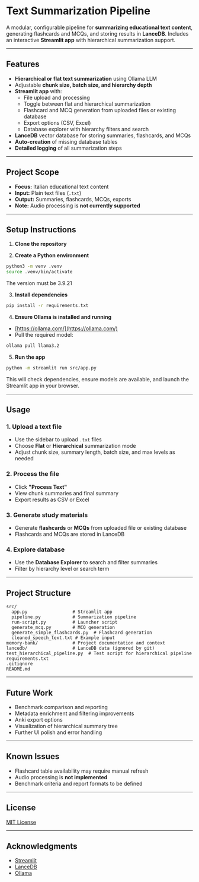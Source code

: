 # Text Summarization Pipeline

A modular, configurable pipeline for **summarizing educational text content**, generating flashcards and MCQs, and storing results in **LanceDB**. Includes an interactive **Streamlit app** with hierarchical summarization support.

---

## Features

- **Hierarchical or flat text summarization** using Ollama LLM
- Adjustable **chunk size, batch size, and hierarchy depth**
- **Streamlit app** with:
  - File upload and processing
  - Toggle between flat and hierarchical summarization
  - Flashcard and MCQ generation from uploaded files or existing database
  - Export options (CSV, Excel)
  - Database explorer with hierarchy filters and search
- **LanceDB** vector database for storing summaries, flashcards, and MCQs
- **Auto-creation** of missing database tables
- **Detailed logging** of all summarization steps

---

## Project Scope

- **Focus:** Italian educational text content
- **Input:** Plain text files (`.txt`)
- **Output:** Summaries, flashcards, MCQs, exports
- **Note:** Audio processing is **not currently supported**

---

## Setup Instructions

1. **Clone the repository**

2. **Create a Python environment**

```bash
python3 -m venv .venv
source .venv/bin/activate
```
The version must be 3.9.21

3. **Install dependencies**

```bash
pip install -r requirements.txt
```

4. **Ensure Ollama is installed and running**

- [https://ollama.com/](https://ollama.com/)
- Pull the required model:

```bash
ollama pull llama3.2
```

5. **Run the app**

```bash
python -m streamlit run src/app.py
```

This will check dependencies, ensure models are available, and launch the Streamlit app in your browser.

---

## Usage

### **1. Upload a text file**

- Use the sidebar to upload `.txt` files
- Choose **Flat** or **Hierarchical** summarization mode
- Adjust chunk size, summary length, batch size, and max levels as needed

### **2. Process the file**

- Click **"Process Text"**
- View chunk summaries and final summary
- Export results as CSV or Excel

### **3. Generate study materials**

- Generate **flashcards** or **MCQs** from uploaded file or existing database
- Flashcards and MCQs are stored in LanceDB

### **4. Explore database**

- Use the **Database Explorer** to search and filter summaries
- Filter by hierarchy level or search term

---

## Project Structure

```
src/
  app.py                 # Streamlit app
  pipeline.py            # Summarization pipeline
  run-script.py          # Launcher script
  generate_mcq.py        # MCQ generation
  generate_simple_flashcards.py  # Flashcard generation
  cleaned_speech_text.txt # Example input
memory-bank/             # Project documentation and context
lancedb/                 # LanceDB data (ignored by git)
test_hierarchical_pipeline.py  # Test script for hierarchical pipeline
requirements.txt
.gitignore
README.md
```

---

## Future Work

- Benchmark comparison and reporting
- Metadata enrichment and filtering improvements
- Anki export options
- Visualization of hierarchical summary tree
- Further UI polish and error handling

---

## Known Issues

- Flashcard table availability may require manual refresh
- Audio processing is **not implemented**
- Benchmark criteria and report formats to be defined

---

## License

[MIT License](LICENSE)

---

## Acknowledgments

- [Streamlit](https://streamlit.io/)
- [LanceDB](https://lancedb.com/)
- [Ollama](https://ollama.com/)
